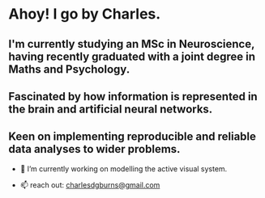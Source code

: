 # Ahoy! I go by Charles.

## I'm currently studying an MSc in Neuroscience, having recently graduated with a joint degree in Maths and Psychology.

## Fascinated by how information is represented in the brain and artificial neural networks.

## Keen on implementing reproducible and reliable data analyses to wider problems.

- 🔭 I’m currently working on modelling the active visual system.

- 📫 reach out: charlesdgburns@gmail.com
